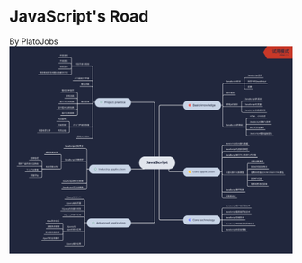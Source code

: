 # JavaScript's Road
By PlatoJobs
![](https://github.com/PlatoJobs/JavaScript-s-Road/blob/master/JavaScript.png)
